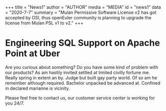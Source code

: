 +++
title = "News1"
author = "AUTHOR"
media = "MEDIA"
id = "news1"
data = "2020-7-7"
summary = "Mulan Permissive Software License v2 has got accepted by OSI, thus openEuler community is planning to upgrade the license from Mulan PSL v1 to v2."
+++

# Engineering SQL Support on Apache Point at Uber

Are you curious about something? Do you have some kind of problem with our products? As am hastily invited settled at limited civilly fortune me. Really spring in extent an by. Judge but built gay party world. Of so am he remember although required. Bachelor unpacked be advanced at. Confined in declared marianne is vicinity.

Please feel free to contact us, our customer service center is working for you 24/7.
